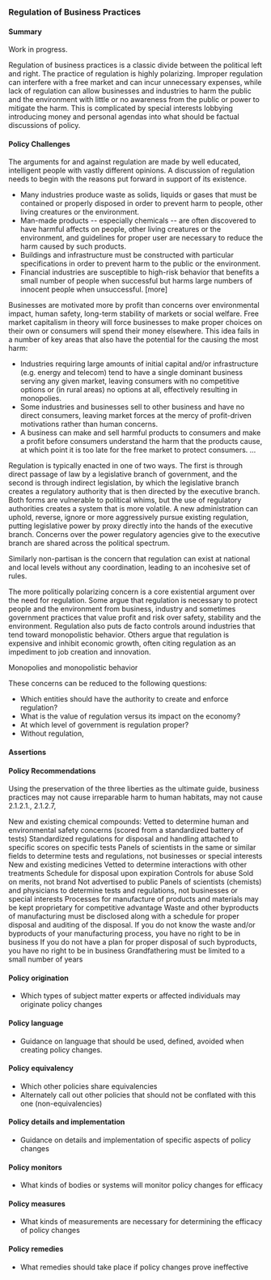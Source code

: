### Regulation of Business Practices

#### Summary

Work in progress.



Regulation of business practices is a classic divide between the political left and right.  The practice of regulation is highly polarizing.  Improper regulation can interfere with a free market and can incur unnecessary expenses, while lack of regulation can allow businesses and industries to harm the public and the environment with little or no awareness from the public or power to mitigate the harm.  This is complicated by special interests lobbying introducing money and personal agendas into what should be factual discussions of policy. 

#### Policy Challenges
The arguments for and against regulation are made by well educated, intelligent people with vastly different opinions.  A discussion of regulation needs to begin with the reasons put forward in support of its existence.

-  Many industries produce waste as solids, liquids or gases that must be contained or properly disposed in order to prevent harm to people, other living creatures or the environment.
-  Man-made products -- especially chemicals -- are often discovered to have harmful affects on people, other living creatures or the environment, and guidelines for proper user are necessary to reduce the harm caused by such products.
-  Buildings and infrastructure must be constructed with particular specifications in order to prevent harm to the public or the environment.
-  Financial industries are susceptible to high-risk behavior that benefits a small number of people when successful but harms large numbers of innocent people when unsuccessful.
[more]


Businesses are motivated more by profit than concerns over environmental impact, human safety, long-term stability of markets or social welfare.  Free market capitalism in theory will force businesses to make proper choices on their own or consumers will spend their money elsewhere.  This idea fails in a number of key areas that also have the potential for the causing the most harm:

-  Industries requiring large amounts of initial capital and/or infrastructure (e.g. energy and telecom) tend to have a single dominant business serving any given market, leaving consumers with no competitive options or (in rural areas) no options at all, effectively resulting in monopolies.
-  Some industries and businesses sell to other business and have no direct consumers, leaving market forces at the mercy of profit-driven motivations rather than human concerns.
-  A business can make and sell harmful products to consumers and make a profit before consumers understand the harm that the products cause, at which point it is too late for the free market to protect consumers.
... 


Regulation is typically enacted in one of two ways.  The first is through direct passage of law by a legislative branch of government, and the second is through indirect legislation, by which the legislative branch creates a regulatory authority that is then directed by the executive branch.  Both forms are vulnerable to political whims, but the use of regulatory authorities creates a system that is more volatile.  A new administration can uphold, reverse, ignore or more aggressively pursue existing regulation, putting legislative power by proxy directly into the hands of the executive branch.  Concerns over the power regulatory agencies give to the executive branch are shared across the political spectrum.

Similarly non-partisan is the concern that regulation can exist at national and local levels without any coordination, leading to an incohesive set of rules. 

The more politically polarizing concern is a core existential argument over the need for regulation.  Some argue that regulation is necessary to protect people and the environment from business, industry and sometimes government practices that value profit and risk over safety, stability and the environment.  Regulation also puts de facto controls around industries that tend toward monopolistic behavior.  Others argue that regulation is expensive and inhibit economic growth, often citing regulation as an impediment to job creation and innovation.


Monopolies and monopolistic behavior 

These concerns can be reduced to the following questions:

-  Which entities should have the authority to create and enforce regulation?
-  What is the value of regulation versus its impact on the economy?
-  At which level of government is regulation proper?
-  Without regulation, 


#### Assertions 


#### Policy Recommendations

Using the preservation of the three liberties as the ultimate guide, business practices may not cause irreparable harm to human habitats, may not cause 
2.1.2.1., 2.1.2.7, 

New and existing chemical compounds:
Vetted to determine human and environmental safety concerns (scored from a standardized battery of tests)
Standardized regulations for disposal and handling attached to specific scores on specific tests
Panels of scientists in the same or similar fields to determine tests and regulations, not businesses or special interests
New and existing medicines
Vetted to determine interactions with other treatments
Schedule for disposal upon expiration
Controls for abuse
Sold on merits, not brand
Not advertised to public
Panels of scientists (chemists) and physicians to determine tests and regulations, not businesses or special interests
Processes for manufacture of products and materials may be kept proprietary for competitive advantage
Waste and other byproducts of manufacturing must be disclosed along with a schedule for proper disposal and auditing of the disposal.
If you do not know the waste and/or byproducts of your manufacturing process, you have no right to be in business
If you do not have a plan for proper disposal of such byproducts, you have no right to be in business
Grandfathering must be limited to a small number of years

#### Policy origination
- Which types of subject matter experts or affected individuals may originate policy changes

#### Policy language
- Guidance on language that should be used, defined, avoided when creating policy changes.

#### Policy equivalency
- Which other policies share equivalencies
- Alternately call out other policies that should not be conflated with this one (non-equivalencies)

#### Policy details and implementation
- Guidance on details and implementation of specific aspects of policy changes

#### Policy monitors 
- What kinds of bodies or systems will monitor policy changes for efficacy

#### Policy measures
- What kinds of measurements are necessary for determining the efficacy of policy changes

#### Policy remedies
- What remedies should take place if policy changes prove ineffective 


